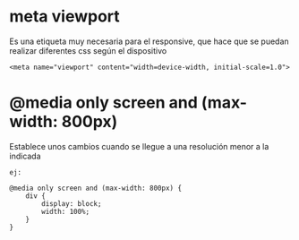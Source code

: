 # meta viewport

Es una etiqueta muy necesaria para el responsive, que hace que se puedan realizar diferentes css según el dispositivo

```
<meta name="viewport" content="width=device-width, initial-scale=1.0">
```

# @media only screen and (max-width: 800px)

Establece unos cambios cuando se llegue a una resolución menor a la indicada

```
ej:

@media only screen and (max-width: 800px) {
    div {
        display: block;
        width: 100%;
    }
}
```